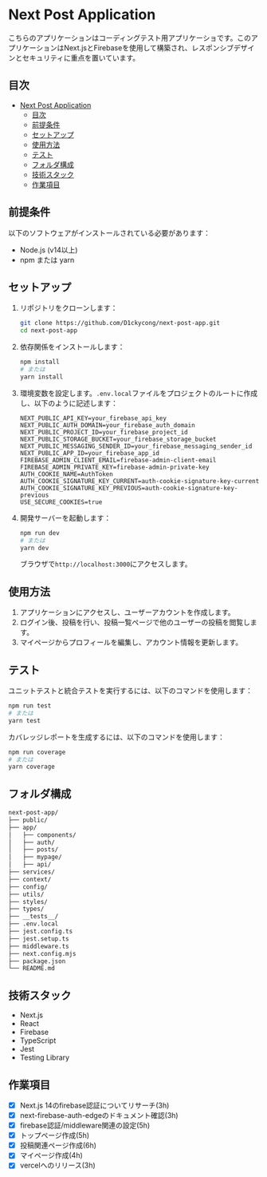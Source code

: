 # Next Post Application

こちらのアプリケーションはコーディングテスト用アプリケーショです。このアプリケーションはNext.jsとFirebaseを使用して構築され、レスポンシブデザインとセキュリティに重点を置いています。

## 目次
- [Next Post Application](#next-post-application)
  - [目次](#目次)
  - [前提条件](#前提条件)
  - [セットアップ](#セットアップ)
  - [使用方法](#使用方法)
  - [テスト](#テスト)
  - [フォルダ構成](#フォルダ構成)
  - [技術スタック](#技術スタック)
  - [作業項目](#作業項目)

## 前提条件
以下のソフトウェアがインストールされている必要があります：
- Node.js (v14以上)
- npm または yarn

## セットアップ
1. リポジトリをクローンします：
    ```sh
    git clone https://github.com/D1ckycong/next-post-app.git
    cd next-post-app
    ```

2. 依存関係をインストールします：
    ```sh
    npm install
    # または
    yarn install
    ```

3. 環境変数を設定します。`.env.local`ファイルをプロジェクトのルートに作成し、以下のように記述します：
    ```env
    NEXT_PUBLIC_API_KEY=your_firebase_api_key
    NEXT_PUBLIC_AUTH_DOMAIN=your_firebase_auth_domain
    NEXT_PUBLIC_PROJECT_ID=your_firebase_project_id
    NEXT_PUBLIC_STORAGE_BUCKET=your_firebase_storage_bucket
    NEXT_PUBLIC_MESSAGING_SENDER_ID=your_firebase_messaging_sender_id
    NEXT_PUBLIC_APP_ID=your_firebase_app_id
    FIREBASE_ADMIN_CLIENT_EMAIL=firebase-admin-client-email
    FIREBASE_ADMIN_PRIVATE_KEY=firebase-admin-private-key
    AUTH_COOKIE_NAME=AuthToken
    AUTH_COOKIE_SIGNATURE_KEY_CURRENT=auth-cookie-signature-key-current
    AUTH_COOKIE_SIGNATURE_KEY_PREVIOUS=auth-cookie-signature-key-previous
    USE_SECURE_COOKIES=true
    ```

4. 開発サーバーを起動します：
    ```sh
    npm run dev
    # または
    yarn dev
    ```

    ブラウザで`http://localhost:3000`にアクセスします。

## 使用方法
1. アプリケーションにアクセスし、ユーザーアカウントを作成します。
2. ログイン後、投稿を行い、投稿一覧ページで他のユーザーの投稿を閲覧します。
3. マイページからプロフィールを編集し、アカウント情報を更新します。

## テスト
ユニットテストと統合テストを実行するには、以下のコマンドを使用します：
```sh
npm run test
# または
yarn test
```
カバレッジレポートを生成するには、以下のコマンドを使用します：
```sh
npm run coverage
# または
yarn coverage
```

## フォルダ構成
```bash
next-post-app/
├── public/
├── app/
│   ├── components/
│   ├── auth/
│   ├── posts/
│   ├── mypage/
│   ├── api/
├── services/
├── context/
├── config/
├── utils/
├── styles/
├── types/
├── __tests__/
├── .env.local
├── jest.config.ts
├── jest.setup.ts
├── middleware.ts
├── next.config.mjs
├── package.json
└── README.md
```

## 技術スタック
- Next.js
- React
- Firebase
- TypeScript
- Jest
- Testing Library

## 作業項目

- [x] Next.js 14のfirebase認証についてリサーチ(3h)
- [x] next-firebase-auth-edgeのドキュメント確認(3h)
- [x] firebase認証/middleware関連の設定(5h)
- [x] トップページ作成(5h)
- [x] 投稿関連ページ作成(6h)
- [x] マイページ作成(4h)
- [x] vercelへのリリース(3h)
